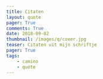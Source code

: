 ```yaml
---
title: Citaten
layout: quote
pager: True
comments: True
date: 2018-09-02
thumbnail: /images/q/cover.jpg
teaser: Citaten uit mijn schriftje
pager: True
tags:
    - camino
    - quote
---
```

